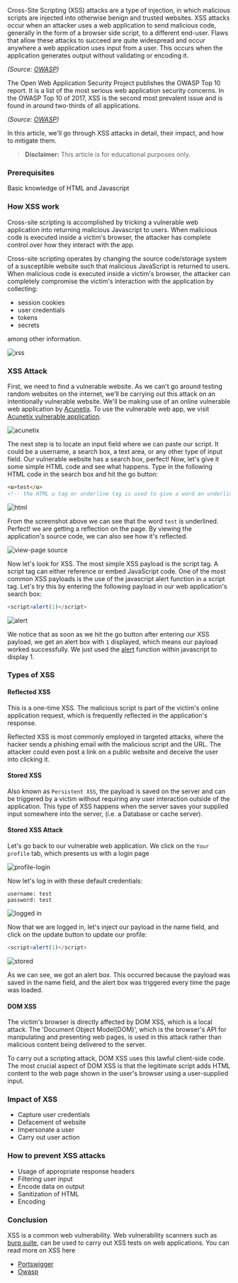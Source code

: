 Cross-Site Scripting (XSS) attacks are a type of injection, in which malicious scripts are injected into otherwise benign and trusted websites. XSS attacks occur when an attacker uses a web application to send malicious code, generally in the form of a browser side script, to a different end-user. Flaws that allow these attacks to succeed are quite widespread and occur anywhere a web application uses input from a user. This occurs when the application generates output without validating or encoding it.

*(Source: [OWASP](https://owasp.org/www-community/attacks/xss/#))*

The Open Web Application Security Project publishes the OWASP Top 10 report. It is a list of the most serious web application security concerns. In the OWASP Top 10 of 2017, XSS is the second most prevalent issue and is found in around two-thirds of all applications.

*(Source: [OWASP](https://owasp.org/www-project-top-ten/2017/A7_2017-Cross-Site_Scripting_(XSS)))*

In this article, we'll go through XSS attacks in detail, their impact, and how to mitigate them.

> **Disclaimer:** This article is for educational purposes only.

### Prerequisites

 Basic knowledge of HTML and Javascript

### How XSS work

Cross-site scripting is accomplished by tricking a vulnerable web application into returning malicious Javascript to users. When malicious code is executed inside a victim's browser, the attacker has complete control over how they interact with the app.

Cross-site scripting operates by changing the source code/storage system of a susceptible website such that malicious JavaScript is returned to users. When malicious code is executed inside a victim's browser, the attacker can completely compromise the victim's interaction with the application by collecting:

- session cookies 
- user credentials 
- tokens
- secrets

 among other information.

![xss](/understanding-cross-site-scripting-atacks/xss.png)

### XSS Attack

First, we need to find a vulnerable website. As we can't go around testing random websites on the internet, we'll be carrying out this attack on an intentionally vulnerable website. We'll be making use of an online vulnerable web application by [Acunetix](https://acunetix.com). To use the vulnerable web app, we visit [Acunetix vulnerable application](http://testphp.vulnweb.com/).

![acunetix](/understanding-cross-site-scripting-atacks/acunetix.png)

The next step is to locate an input field where we can paste our script. It could be a username, a search box, a text area, or any other type of input field. Our vulnerable website has a search box, perfect! Now, let's give it some simple HTML code and see what happens. Type in the following HTML code in the search box and hit the go button:

```html
<u>test</u>
<!-- the HTML u tag or underline tag is used to give a word an underline in HTML -->
```

![html](/understanding-cross-site-scripting-atacks/u.png)

From the screenshot above we can see that the word `test` is underlined. Perfect! we are getting a reflection on the page. By viewing the application's source code, we can also see how it's reflected.

![view-page source](/understanding-cross-site-scripting-atacks/test1.png)

Now let's look for XSS. The most simple XSS payload is the script tag. A script tag can either reference or embed JavaScript code. One of the most common XSS payloads is the use of the javascript alert function in a script tag. Let's try this by entering the following payload in our web application's search box:

```javascript
<script>alert(1)</script>
```

![alert](/understanding-cross-site-scripting-atacks/alert.png)

We notice that as soon as we hit the go button after entering our XSS payload, we get an alert box with `1` displayed, which means our payload worked successfully. We just used the [alert](https://www.w3schools.com/jsref/met_win_alert.asp) function within javascript to display 1.

### Types of XSS

#### Reflected XSS

This is a one-time XSS. The malicious script is part of the victim's online application request, which is frequently reflected in the application's response.

Reflected XSS is most commonly employed in targeted attacks, where the hacker sends a phishing email with the malicious script and the URL. The attacker could even post a link on a public website and deceive the user into clicking it.
#### Stored XSS

Also known as `Persistent XSS`, the payload is saved on the server and can be triggered by a victim without requiring any user interaction outside of the application. This type of XSS happens when the server saves your supplied input somewhere into the server, (i.e. a Database or cache server).

#### Stored XSS Attack

Let's go back to our vulnerable web application. We click on the `Your profile` tab, which presents us with a login page

![profile-login](/understanding-cross-site-scripting-atacks/profile-login.png)

Now let's log in with these default credentials: 

```
username: test
password: test
```

![logged in](/understanding-cross-site-scripting-atacks/in.png)

Now that we are logged in, let's inject our payload in the name field, and click on the update button to update our profile:

```javascript
<script>alert(1)</script>
```

![stored](/understanding-cross-site-scripting-atacks/stored.png)

As we can see, we got an alert box. This occurred because the payload was saved in the name field, and the alert box was triggered every time the page was loaded.

#### DOM XSS

The victim's browser is directly affected by DOM XSS, which is a local attack. The 'Document Object Model(DOM)', which is the browser's API for manipulating and presenting web pages, is used in this attack rather than malicious content being delivered to the server.

To carry out a scripting attack, DOM XSS uses this lawful client-side code. The most crucial aspect of DOM XSS is that the legitimate script adds HTML content to the web page shown in the user's browser using a user-supplied input.

### Impact of XSS

- Capture user credentials
- Defacement of website 
- Impersonate a user 
- Carry out user action 

### How to prevent XSS attacks

- Usage of appropriate response headers
- Filtering user input
- Encode data on output
- Sanitization of HTML
- Encoding

### Conclusion

XSS is a common web vulnerability. Web vulnerability scanners such as [burp suite](https://portswigger.net/burp), can be used to carry out XSS tests on web applications. You can read more on XSS here

- [Portswigger](https://portswigger.net/web-security/cross-site-scripting)
- [Owasp](https://owasp.org/www-community/attacks/xss/)
